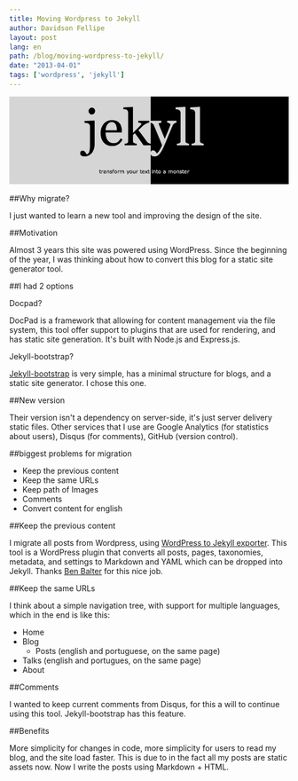 ```yaml
---
title: Moving Wordpress to Jekyll
author: Davidson Fellipe
layout: post
lang: en
path: /blog/moving-wordpress-to-jekyll/
date: "2013-04-01"
tags: ['wordpress', 'jekyll']
---
```


![jekyll](./jekyll.png)

##Why migrate?

I just wanted to learn a new tool and improving the design of the site.

##Motivation

Almost 3 years this site was powered using WordPress. Since the beginning of the year, I was thinking about how to convert this blog for a static site generator tool.


##I had 2 options

Docpad?

DocPad is a framework that allowing for content management via the file system, this tool offer support to plugins that are used for rendering, and has static site generation. It's built with Node.js and Express.js.

Jekyll-bootstrap?

[Jekyll-bootstrap](http://jekyllbootstrap.com/) is very simple, has a minimal structure for blogs, and a static site generator. I chose this one.

##New version

Their version isn't a dependency on server-side, it's just server delivery static files. Other services that I use are Google Analytics (for statistics about users), Disqus (for comments), GitHub (version control).

##biggest problems for migration

* Keep the previous content
* Keep the same URLs
* Keep path of Images
* Comments
* Convert content for english

##Keep the previous content

I migrate all posts from Wordpress, using [WordPress to Jekyll exporter](https://github.com/benbalter/wordpress-to-jekyll-exporter). This tool is a WordPress plugin that converts all posts, pages, taxonomies, metadata, and settings to Markdown and YAML which can be dropped into Jekyll. Thanks [Ben Balter](https://github.com/benbalter) for this nice job.

##Keep the same URLs

I think about a simple navigation tree, with support for multiple languages, which in the end is like this:

* Home
* Blog
  * Posts (english and portuguese, on the same page)
* Talks (english and portugues, on the same page)
* About

##Comments

I wanted to keep current comments from Disqus, for this a will to continue using this tool. Jekyll-bootstrap has this feature.

##Benefits

More simplicity for changes in code, more simplicity for users to read my blog, and the site load faster. This is due to in the fact all my posts are static assets now. Now I write the posts using Markdown + HTML.
